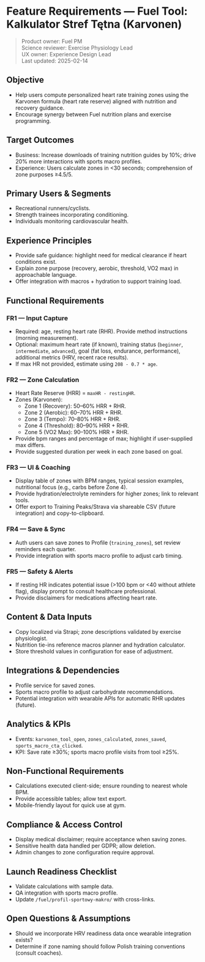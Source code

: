 # Feature Requirements — Fuel Tool: Kalkulator Stref Tętna (Karvonen)

> Product owner: Fuel PM  
> Science reviewer: Exercise Physiology Lead  
> UX owner: Experience Design Lead  
> Last updated: 2025-02-14

## Objective
- Help users compute personalized heart rate training zones using the Karvonen formula (heart rate reserve) aligned with nutrition and recovery guidance.
- Encourage synergy between Fuel nutrition plans and exercise programming.

## Target Outcomes
- Business: Increase downloads of training nutrition guides by 10%; drive 20% more interactions with sports macro profiles.
- Experience: Users calculate zones in <30 seconds; comprehension of zone purposes ≥4.5/5.

## Primary Users & Segments
- Recreational runners/cyclists.
- Strength trainees incorporating conditioning.
- Individuals monitoring cardiovascular health.

## Experience Principles
- Provide safe guidance: highlight need for medical clearance if heart conditions exist.
- Explain zone purpose (recovery, aerobic, threshold, VO2 max) in approachable language.
- Offer integration with macros + hydration to support training load.

## Functional Requirements

### FR1 — Input Capture
- Required: age, resting heart rate (RHR). Provide method instructions (morning measurement).
- Optional: maximum heart rate (if known), training status (`beginner`, `intermediate`, `advanced`), goal (fat loss, endurance, performance), additional metrics (HRV, recent race results).
- If max HR not provided, estimate using `208 - 0.7 * age`.

### FR2 — Zone Calculation
- Heart Rate Reserve (HRR) = `maxHR - restingHR`.
- Zones (Karvonen):
    - Zone 1 (Recovery): 50–60% HRR + RHR.
    - Zone 2 (Aerobic): 60–70% HRR + RHR.
    - Zone 3 (Tempo): 70–80% HRR + RHR.
    - Zone 4 (Threshold): 80–90% HRR + RHR.
    - Zone 5 (VO2 Max): 90–100% HRR + RHR.
- Provide bpm ranges and percentage of max; highlight if user-supplied max differs.
- Provide suggested duration per week in each zone based on goal.

### FR3 — UI & Coaching
- Display table of zones with BPM ranges, typical session examples, nutritional focus (e.g., carbs before Zone 4).
- Provide hydration/electrolyte reminders for higher zones; link to relevant tools.
- Offer export to Training Peaks/Strava via shareable CSV (future integration) and copy-to-clipboard.

### FR4 — Save & Sync
- Auth users can save zones to Profile (`training_zones`), set review reminders each quarter.
- Provide integration with sports macro profile to adjust carb timing.

### FR5 — Safety & Alerts
- If resting HR indicates potential issue (>100 bpm or <40 without athlete flag), display prompt to consult healthcare professional.
- Provide disclaimers for medications affecting heart rate.

## Content & Data Inputs
- Copy localized via Strapi; zone descriptions validated by exercise physiologist.
- Nutrition tie-ins reference macros planner and hydration calculator.
- Store threshold values in configuration for ease of adjustment.

## Integrations & Dependencies
- Profile service for saved zones.
- Sports macro profile to adjust carbohydrate recommendations.
- Potential integration with wearable APIs for automatic RHR updates (future).

## Analytics & KPIs
- Events: `karvonen_tool_open`, `zones_calculated`, `zones_saved`, `sports_macro_cta_clicked`.
- KPI: Save rate ≥30%; sports macro profile visits from tool ≥25%.

## Non-Functional Requirements
- Calculations executed client-side; ensure rounding to nearest whole BPM.
- Provide accessible tables; allow text export.
- Mobile-friendly layout for quick use at gym.

## Compliance & Access Control
- Display medical disclaimer; require acceptance when saving zones.
- Sensitive health data handled per GDPR; allow deletion.
- Admin changes to zone configuration require approval.

## Launch Readiness Checklist
- Validate calculations with sample data.
- QA integration with sports macro profile.
- Update `/fuel/profil-sportowy-makro/` with cross-links.

## Open Questions & Assumptions
- Should we incorporate HRV readiness data once wearable integration exists?
- Determine if zone naming should follow Polish training conventions (consult coaches).
